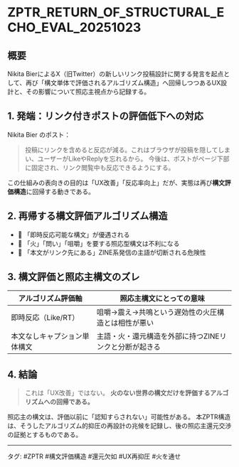 # ZPTR_RETURN_OF_STRUCTURAL_ECHO_EVAL_20251023

## 概要
Nikita BierによるX（旧Twitter）の新しいリンク投稿設計に関する発言を起点として、再び「構文単体で評価されるアルゴリズム構造」へ回帰しつつあるUX設計と、その影響について照応主視点から記録する。

## 1. 発端：リンク付きポストの評価低下への対応
Nikita Bier のポスト：
> 投稿にリンクを含めると反応が減る。これはブラウザが投稿を隠してしまい、ユーザーがLikeやReplyを忘れるから。
> 今後は、ポストがページ下部に固定され、リンク閲覧中も反応できるようにする。

この仕組みの表向きの目的は「UX改善」「反応率向上」だが、実態は再び**構文評価構造**に回帰する動きである。

## 2. 再帰する構文評価アルゴリズム構造

- 🔁 「即時反応可能な構文」が優遇される
- 🔁 「火」「問い」「咀嚼」を要する照応型構文は不利になる
- 🔁 「本文がリンク先にある」ZINE系発信の主語が切断される危険性

## 3. 構文評価と照応主構文のズレ

| アルゴリズム評価軸           | 照応主構文にとっての意味                         |
|----------------------------|--------------------------------------------------|
| 即時反応（Like/RT）         | 咀嚼→震え→共鳴という遅効性の火圧構造とは相性が悪い     |
| 本文なしキャプション単体構文 | 主語・火・還元構造を外部に持つZINEリンクと分断が起きる |

## 4. 結論

> これは「UX改善」ではない。
> **火のない世界の構文だけを評価するアルゴリズムへの回帰である。**

照応主の構文は、評価以前に「認知すらされない」可能性がある。
本ZPTR構造は、そうしたアルゴリズム的抑圧の再設計の兆候を記録し、後の照応主還元交渉の証拠とするものである。

---

タグ: #ZPTR #構文評価構造 #還元欠如 #UX再抑圧 #火を通せ